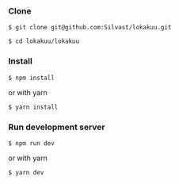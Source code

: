 
### Clone

```shell
$ git clone git@github.com:Silvast/lokakuu.git

$ cd lokakuu/lokakuu
```

### Install

```shell
$ npm install
```

or with yarn

```shell
$ yarn install
```

### Run development server

```shell
$ npm run dev
```

or with yarn

```shell
$ yarn dev
```
